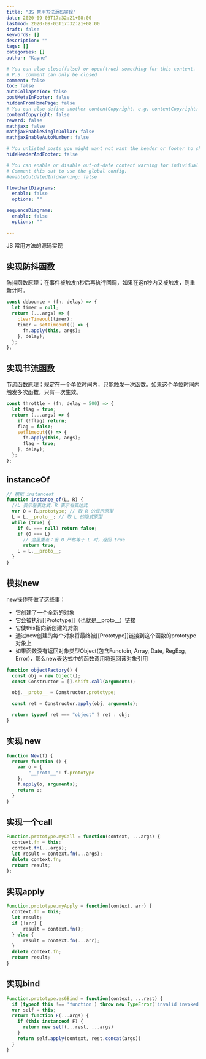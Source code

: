 ```yaml
---
title: "JS 常用方法源码实现"
date: 2020-09-03T17:32:21+08:00
lastmod: 2020-09-03T17:32:21+08:00
draft: false
keywords: []
description: ""
tags: []
categories: []
author: "Kayne"

# You can also close(false) or open(true) something for this content.
# P.S. comment can only be closed
comment: false
toc: false
autoCollapseToc: false
postMetaInFooter: false
hiddenFromHomePage: false
# You can also define another contentCopyright. e.g. contentCopyright: "This is another copyright."
contentCopyright: false
reward: false
mathjax: false
mathjaxEnableSingleDollar: false
mathjaxEnableAutoNumber: false

# You unlisted posts you might want not want the header or footer to show
hideHeaderAndFooter: false

# You can enable or disable out-of-date content warning for individual post.
# Comment this out to use the global config.
#enableOutdatedInfoWarning: false

flowchartDiagrams:
  enable: false
  options: ""

sequenceDiagrams: 
  enable: false
  options: ""

---
```


JS 常用方法的源码实现

<!--more-->

## 实现防抖函数

防抖函数原理：在事件被触发n秒后再执行回调，如果在这n秒内又被触发，则重新计时。

```js
const debounce = (fn, delay) => {
  let timer = null;
  return (...args) => {
    clearTimeout(timer);
    timer = setTimeout(() => {
      fn.apply(this, args);
    }, delay);
  };
};
```

## 实现节流函数

节流函数原理：规定在一个单位时间内，只能触发一次函数。如果这个单位时间内触发多次函数，只有一次生效。

```js
const throttle = (fn, delay = 500) => {
  let flag = true;
  return (...args) => {
    if (!flag) return;
    flag = false;
    setTimeout(() => {
      fn.apply(this, args);
      flag = true;
    }, delay);
  };
};
```

## instanceOf

```js
// 模拟 instanceof
function instance_of(L, R) {
  //L 表示左表达式，R 表示右表达式
  var O = R.prototype; // 取 R 的显示原型
  L = L.__proto__; // 取 L 的隐式原型
  while (true) {
    if (L === null) return false;
    if (O === L)
      // 这里重点：当 O 严格等于 L 时，返回 true
      return true;
    L = L.__proto__;
  }
}
```

## 模拟new

new操作符做了这些事：

* 它创建了一个全新的对象
* 它会被执行[[Prototype]]（也就是__proto__）链接
* 它使this指向新创建的对象
* 通过new创建的每个对象将最终被[[Prototype]]链接到这个函数的prototype对象上
* 如果函数没有返回对象类型Object(包含Functoin, Array, Date, RegExg, Error)，那么new表达式中的函数调用将返回该对象引用

```js
function objectFactory() {
  const obj = new Object();
  const Constructor = [].shift.call(arguments);

  obj.__proto__ = Constructor.prototype;

  const ret = Constructor.apply(obj, arguments);

  return typeof ret === "object" ? ret : obj;
}
```

## 实现 new

```js
function New(f) {
  return function () {
    var o = {
        "__proto__": f.prototype
    };
    f.apply(o, arguments);
    return o;
  }
}
```

## 实现一个call

```js
Function.prototype.myCall = function(context, ...args) {
  context.fn = this;
  context.fn(...args);
  let result = context.fn(...args);
  delete context.fn;
  return result;
};
```

## 实现apply

```js
Function.prototype.myApply = function(context, arr) {
  context.fn = this;
  let result;
  if (!arr) {
      result = context.fn();
  } else {
      result = context.fn(...arr);
  }
  delete context.fn;
  return result;
}
```

## 实现bind

```js
Function.prototype.es6Bind = function(context, ...rest) {
  if (typeof this !== 'function') throw new TypeError('invalid invoked!');
  var self = this;
  return function F(...args) {
    if (this instanceof F) {
      return new self(...rest, ...args)
    }
    return self.apply(context, rest.concat(args))
  }
}
```